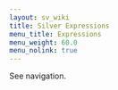 ```yaml
---
layout: sv_wiki
title: Silver Expressions
menu_title: Expressions
menu_weight: 60.0
menu_nolink: true
---
```


See navigation.
